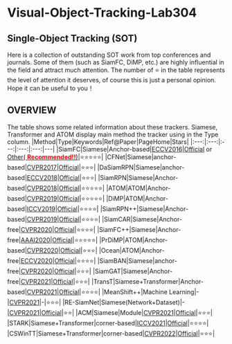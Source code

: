 
# Visual-Object-Tracking-Lab304
## Single-Object Tracking (SOT)
Here is a collection of outstanding SOT work from top conferences and journals. Some of them (such as SiamFC, DiMP, etc.) are highly influential in the field and attract much attention. The number of ⭐ in the table represents the level of attention it deserves, of course this is just a personal opinion. Hope it can be useful to you！

## OVERVIEW 
The table shows some related information about these trackers. Siamese, Transformer and ATOM display main method the tracker using in the Type column.
|Method|Type|Keywords|Ref@Paper|PageHome|Stars|
|:---:|:---:|:---:|:---:|:---:|---|
|SiamFC|Siamese|Anchor-based|[ECCV2016](https://arxiv.org/abs/1606.09549)|[Official](https://www.robots.ox.ac.uk/~luca/siamese-fc.html) or [Other( <font color=Red>**Recommended!!**</font>)](https://github.com/huanglianghua/siamfc-pytorch)|:star::star::star::star::star:|
|CFNet|Siamese|anchor-based|[CVPR2017](https://openaccess.thecvf.com/content_cvpr_2017/html/Valmadre_End-To-End_Representation_Learning_CVPR_2017_paper.html)|[Official](https://github.com/bertinetto/cfnet)|:star::star::star:|
|DaSiamRPN|Siamese|anchor-based|[ECCV2018](https://openaccess.thecvf.com/content_ECCV_2018/html/Zheng_Zhu_Distractor-aware_Siamese_Networks_ECCV_2018_paper.html)|[Official](https://github.com/foolwood/DaSiamRPN)|:star::star::star:|
|SiamRPN|Siamese|Anchor-based|[CVPR2018](https://openaccess.thecvf.com/content_cvpr_2018/html/Li_High_Performance_Visual_CVPR_2018_paper.html)|[Official](https://github.com/STVIR/pysot)|:star::star::star::star::star:|
|ATOM|ATOM|Anchor-based|[CVPR2019](https://openaccess.thecvf.com/content_CVPR_2019/html/Danelljan_ATOM_Accurate_Tracking_by_Overlap_Maximization_CVPR_2019_paper.html)|[Official](https://github.com/visionml/pytracking)|:star::star::star::star::star:|
|DiMP|ATOM|Anchor-based|[ICCV2019](https://openaccess.thecvf.com/content_ICCV_2019/html/Bhat_Learning_Discriminative_Model_Prediction_for_Tracking_ICCV_2019_paper.html)|[Official](https://github.com/visionml/pytracking)|:star::star::star::star:|
|SiamRPN++|Siamese|Anchor-based|[CVPR2019](https://openaccess.thecvf.com/content_CVPR_2019/html/Li_SiamRPN_Evolution_of_Siamese_Visual_Tracking_With_Very_Deep_Networks_CVPR_2019_paper.html)|[Official](https://github.com/STVIR/pysot)|:star::star::star::star:|
|SiamCAR|Siamese|Anchor-free|[CVPR2020](https://openaccess.thecvf.com/content_CVPR_2020/html/Guo_SiamCAR_Siamese_Fully_Convolutional_Classification_and_Regression_for_Visual_Tracking_CVPR_2020_paper.html)|[Official](https://github.com/ohhhyeahhh/SiamCAR)|:star::star::star::star:|
|SiamFC++|Siamese|Anchor-free|[AAAI2020](https://arxiv.org/abs/1911.06188)|[Official](https://github.com/megvii-research/video_analyst)|:star::star::star::star::star:|
|PrDiMP|ATOM|Anchor-based|[CVPR2020](https://openaccess.thecvf.com/content_CVPR_2020/html/Danelljan_Probabilistic_Regression_for_Visual_Tracking_CVPR_2020_paper.html)|[Official](https://github.com/visionml/pytracking)|:star::star::star:|
|Ocean|ATOM|Anchor-free|[ECCV2020](https://arxiv.org/abs/2006.10721)|[Official](https://github.com/researchmm/TracKit)|:star::star::star::star:|
|SiamBAN|Siamese|anchor-free|[CVPR2020](https://openaccess.thecvf.com/content_CVPR_2020/html/Chen_Siamese_Box_Adaptive_Network_for_Visual_Tracking_CVPR_2020_paper.html)|[Official](https://github.com/hqucv/siamban)|:star::star::star:|
|SiamGAT|Siamese|Anchor-free|[CVPR2021](https://openaccess.thecvf.com/content/CVPR2021/html/Guo_Graph_Attention_Tracking_CVPR_2021_paper.html)|[Official](https://github.com/ohhhyeahhh/SiamGAT)|:star::star::star:|
|TransT|Siamese+Transformer|Anchor-based|[CVPR2021](https://openaccess.thecvf.com/content/CVPR2021/html/Chen_Transformer_Tracking_CVPR_2021_paper.html)|[Official](https://github.com/chenxin-dlut/TransT)|:star::star::star::star:|
|MeanShift++|Machine Learning|-|[CVPR2021](https://openaccess.thecvf.com/content/CVPR2021/html/Jang_MeanShift_Extremely_Fast_Mode-Seeking_With_Applications_to_Segmentation_and_Object_CVPR_2021_paper.html)|-|:star::star::star:|
|RE-SiamNet|Siamese(Network+Dataset)|-|[CVPR2021](https://openaccess.thecvf.com/content/CVPR2021/html/Gupta_Rotation_Equivariant_Siamese_Networks_for_Tracking_CVPR_2021_paper.html)|[Official](https://github.com/dkgupta90/re-siamnet)|:star::star:|
|ACM|Siamese|Module|[CVPR2021](https://openaccess.thecvf.com/content/CVPR2021/html/Han_Learning_To_Fuse_Asymmetric_Feature_Maps_in_Siamese_Trackers_CVPR_2021_paper.html)|[Official](https://github.com/wencheng256/SiamBAN-ACM)|:star::star::star:|
|STARK|Siamese+Transformer|corner-based|[ICCV2021](https://openaccess.thecvf.com/content/ICCV2021/html/Yan_Learning_Spatio-Temporal_Transformer_for_Visual_Tracking_ICCV_2021_paper.html)|[Official](https://github.com/researchmm/Stark)|:star::star::star::star:|
|CSWinTT|Siamese+Transformer|corner-based|[CVPR2022](https://openaccess.thecvf.com/content/CVPR2022/html/Song_Transformer_Tracking_With_Cyclic_Shifting_Window_Attention_CVPR_2022_paper.html)|[Official](https://github.com/SkyeSong38/CSWinTT)|:star::star::star:|






